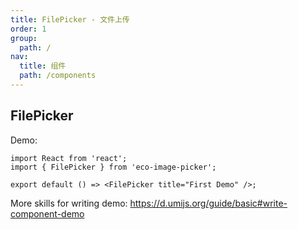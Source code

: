 ```yaml
---
title: FilePicker - 文件上传
order: 1
group:
  path: /
nav:
  title: 组件
  path: /components
---
```


## FilePicker

Demo:

```tsx
import React from 'react';
import { FilePicker } from 'eco-image-picker';

export default () => <FilePicker title="First Demo" />;
```

More skills for writing demo: https://d.umijs.org/guide/basic#write-component-demo
